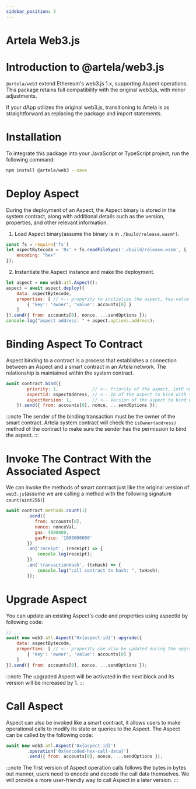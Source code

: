 ```yaml
---
sidebar_position: 3
---
```


# Artela Web3.js

# Introduction to @artela/web3.js

`@artela/web3` extend Ethereum's web3.js 1.x, supporting Aspect operations. This package retains full compatibility with the original web3.js, with minor adjustments.

If your dApp utilizes the original web3.js, transitioning to Artela is as straightforward as replacing the package and import statements.


# Installation

To integrate this package into your JavaScript or TypeScript project, run the following command:

```bash
npm install @artela/web3 --save
```

# Deploy Aspect

During the deployment of an Aspect, the Aspect binary is stored in the system contract, along with additional details such as the version, properties, and other relevant information.

1. Load Aspect binary(assume the binary is in `./build/release.wasm*)`.

```jsx
const fs = require('fs')
let aspectBytecode = '0x' + fs.readFileSync('./build/release.wasm', {
    encoding: "hex"
});
```

2. Instantiate the Aspect instance and make the deployment.

```jsx
let aspect = new web3.atl.Aspect();
aspect = await aspect.deploy({
    data: aspectBytecode,
    properties: [ // <-- properity to initialize the aspect, key-value pairs
        { 'key': 'owner', 'value': accounts[0] }
    ]
}).send({ from: accounts[0], nonce, ...sendOptions });
console.log("aspect address: " + aspect.options.address);
```

# Binding Aspect To Contract

Aspect binding to a contract is a process that establishes a connection between an Aspect and a smart contract in an Artela network. The relationship is maintained within the system contract.

```jsx
await contract.bind({
        priority: 1,             // <-- Priority of the aspect, int8 number, smaller number has higher priority. Aspect with higher priority will be executed first.
        aspectId: aspectAddress, // <-- ID of the aspect to bind with the contract
        aspectVersion: 1,        // <-- Version of the aspect to bind with the contract
    }).send({ from: accounts[0], nonce, ...sendOptions });
```

:::note
The sender of the binding transaction must be the owner of the smart contract. Artela system contract will check the `isOwner(address)` method of the contract to make sure the sender has the permission to bind the aspect.
:::

# Invoke The Contract With the Associated Aspect

We can invoke the methods of smart contract just like the original version of `web3.js`(assume we are calling a method with the following signature `count(uint256)`)

```jsx
await contract.methods.count(1)
        .send({ 
           from: accounts[0], 
           nonce: nonceVal, 
           gas: 4000000, 
           gasPrice: '1000000000' 
        })
        .on('receipt', (receipt) => {
            console.log(receipt);
        })
        .on('transactionHash', (txHash) => {
            console.log("call contract tx hash: ", txHash);
        });
```

# Upgrade Aspect

You can update an existing Aspect's code and properties using aspectId by following code:

```jsx
// ...
await new web3.atl.Aspect('0x{aspect-id}').upgrade({
    data: aspectBytecode,
    properties: [ // <-- properity can also be updated during the upgrade
        { 'key': 'owner', 'value': accounts[0] }
    ]
}).send({ from: accounts[0], nonce, ...sendOptions });
```

:::note
The upgraded Aspect will be activated in the next block and its version will be increased by 1.
:::

# Call Aspect

Aspect can also be invoked like a smart contract, it allows users to make operational calls to modify its state or queries to the Aspect. The Aspect can be called by the following code:

```jsx
await new web3.atl.Aspect('0x{aspect-id}')
        .operation('0x{encoded-hex-call-data}')
        .send({ from: accounts[0], nonce, ...sendOptions });
```

:::note
The first version of Aspect operation calls follows the bytes in bytes out manner, users need to encode and decode the call data themselves. We will provide a more user-friendly way to call Aspect in a later version.
:::

